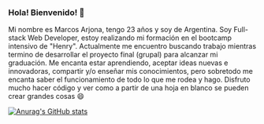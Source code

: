 ### Hola! Bienvenido! 👋

Mi nombre es Marcos Arjona, tengo 23 años y soy de Argentina. Soy Full-stack Web Developer, estoy realizando mi formación en el bootcamp intensivo de "Henry". Actualmente me encuentro buscando trabajo mientras termino de desarrollar el proyecto final (grupal) para alcanzar mi graduación.
Me encanta estar aprendiendo, aceptar ideas nuevas e innovadoras, compartir y/o enseñar mis conocimientos, pero sobretodo me encanta saber el funcionamiento de todo lo que me rodea y hago. Disfruto mucho hacer código y ver como a partir de una hoja en blanco se pueden crear grandes cosas 😄

[![Anurag's GitHub stats](https://github-readme-stats.vercel.app/api?username=MarcosArjona97)](https://github.com/anuraghazra/github-readme-stats)
